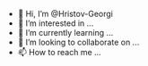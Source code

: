 - 👋 Hi, I’m @Hristov-Georgi
- 👀 I’m interested in ...
- 🌱 I’m currently learning ...
- 💞️ I’m looking to collaborate on ...
- 📫 How to reach me ...

<!---
Hristov-Georgi/Hristov-Georgi is a ✨ special ✨ repository because its `README.md` (this file) appears on your GitHub profile.
You can click the Preview link to take a look at your changes.
--->
